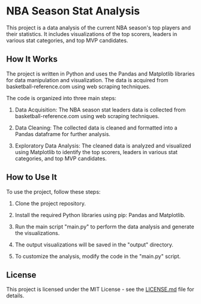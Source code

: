 # NBA Season Stat Analysis

This project is a data analysis of the current NBA season's top players and their statistics. It includes visualizations of the top scorers, leaders in various stat categories, and top MVP candidates.

## How It Works

The project is written in Python and uses the Pandas and Matplotlib libraries for data manipulation and visualization. The data is acquired from basketball-reference.com using web scraping techniques.

The code is organized into three main steps:

1. Data Acquisition: The NBA season stat leaders data is collected from basketball-reference.com using web scraping techniques.

2. Data Cleaning: The collected data is cleaned and formatted into a Pandas dataframe for further analysis.

3. Exploratory Data Analysis: The cleaned data is analyzed and visualized using Matplotlib to identify the top scorers, leaders in various stat categories, and top MVP candidates.

## How to Use It

To use the project, follow these steps:

1. Clone the project repository.

2. Install the required Python libraries using pip: Pandas and Matplotlib.

3. Run the main script "main.py" to perform the data analysis and generate the visualizations.

4. The output visualizations will be saved in the "output" directory.

5. To customize the analysis, modify the code in the "main.py" script.

## License

This project is licensed under the MIT License - see the [LICENSE.md](LICENSE.md) file for details.
